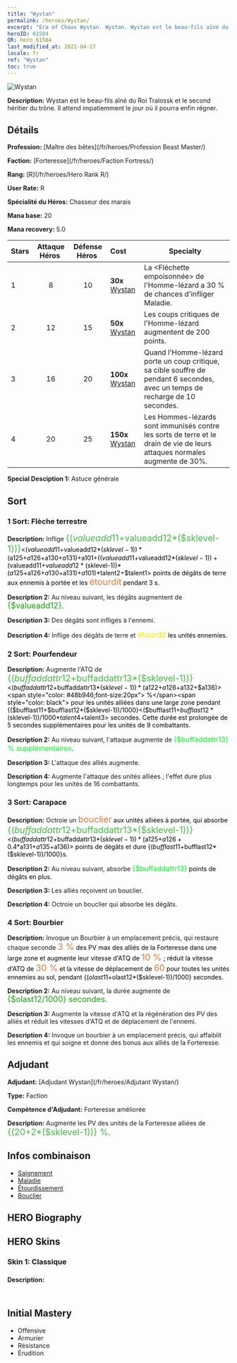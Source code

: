 ```yaml
---
title: "Wystan"
permalink: /heroes/Wystan/
excerpt: "Era of Chaos Wystan. Wystan. Wystan est le beau-fils aîné du Roi Tralossk et le second héritier du trône. Il attend impatiemment le jour où il pourra enfin régner."
heroID: 61504
QR: hero_61504
last_modified_at: 2021-04-27
locale: fr
ref: "Wystan"
toc: true
---
```

  ![Wystan](/images/h/h_Wystan.jpg)

 **Description:** Wystan est le beau-fils aîné du Roi Tralossk et le second héritier du trône. Il attend impatiemment le jour où il pourra enfin régner.
## Détails
 **Profession:**  [Maître des bêtes](/fr/heroes/Profession Beast Master/)

 **Faction:** [Forteresse](/fr/heroes/Faction Fortress/)

 **Rang:** [R](/fr/heroes/Hero Rank R/)

 **User Rate:** R

 **Spécialité du Héros:** Chasseur des marais

 **Mana base:** 20

 **Mana recovery:** 5.0


  | Stars | Attaque Héros  | Défense Héros  | Cost |     Specialty     |
  |---------|:---------------:|:---------------:|:--|--------------------|
  |    1    | 8 | 10 | **30x** [Wystan](/ItemsFR/her_395/) | La <Fléchette empoisonnée> de l'Homme-lézard a 30 % de chances d'infliger Maladie. |
  |    2    | 12 | 15 | **50x** [Wystan](/ItemsFR/her_395/) | Les coups critiques de l'Homme-lézard augmentent de 200 points. |
  |    3    | 16 | 20 | **100x** [Wystan](/ItemsFR/her_395/) | Quand l'Homme-lézard porte un coup critique, sa cible souffre de <Saignement> pendant 6 secondes, avec un temps de recharge de 10 secondes. |
  |    4    | 20 | 25 | **150x** [Wystan](/ItemsFR/her_395/) | Les Hommes-lézards sont immunisés contre les sorts de terre et le drain de vie de leurs attaques normales augmente de 30%. |

 **Special Desciption 1:** Astuce générale

## Sort
### 1 Sort: Flèche terrestre
 **Description:** Inflige <span style="color: #48b946;font-size:20px">{($valueadd11+$valueadd12*($sklevel-1))}</span><span style="color: black"><($valueadd11+$valueadd12*($sklevel-1))*($a125+$a126+$a130+$a131)+$a101+(($valueadd11+$valueadd12*($sklevel-1))+($valueadd11+$valueadd12*($sklevel-1))*($a125+$a126+$a130+$a131)+$a101)*$talent2+$talent1> points de dégâts de terre aux ennemis à portée et les <span style="color: #e07c44;font-size:20px">étourdit</span><span style="color: black"> pendant 3 s.

 **Description 2:** Au niveau suivant, les dégâts augmentent de <span style="color: #1ca216;font-size:18px">{$valueadd12}</span><span style="color: black">.

 **Description 3:** Des dégâts sont infligés à l'ennemi.

 **Description 4:** Inflige des dégâts de terre et <span style="color: #f0f000;font-size:18px">étourdit</span><span style="color: black"> les unités ennemies.

### 2 Sort: Pourfendeur
 **Description:** Augmente l'ATQ de <span style="color: #48b946;font-size:20px">{($buffaddattr12+$buffaddattr13*($sklevel-1))}</span><span style="color: black"><($buffaddattr12+$buffaddattr13*($sklevel-1))*($a122+$a126+$a132+$a136)><span style="color: #48b946;font-size:20px"> %</span><span style="color: black"> pour les unités alliées dans une large zone pendant {($bufflast11+$bufflast12*($sklevel-1))/1000}<($bufflast11+$bufflast12*($sklevel-1))/1000*$talent4+$talent3> secondes. Cette durée est prolongée de 5 secondes supplémentaires pour les unités de 9 combattants.

 **Description 2:** Au niveau suivant, l'attaque augmente de <span style="color: #00ff22;font-size:16px">{$buffaddattr13} % supplémentaires</span><span style="color: black">.

 **Description 3:** L'attaque des alliés augmente.

 **Description 4:** Augmente l'attaque des unités alliées ; l'effet dure plus longtemps pour les unités de 16 combattants.

### 3 Sort: Carapace
 **Description:** Octroie un <span style="color: #e07c44;font-size:20px">bouclier</span><span style="color: black"> aux unités alliées à portée, qui absorbe <span style="color: #48b946;font-size:20px">{($buffaddattr12+$buffaddattr13*($sklevel-1))}</span><span style="color: black"><($buffaddattr12+$buffaddattr13*($sklevel-1))*($a125+$a126+0.4*$a131+$a135+$a136)> points de dégâts et dure {($bufflast11+$bufflast12*($sklevel-1))/1000}s.

 **Description 2:** Au niveau suivant, absorbe <span style="color: #00ff22;font-size:16px">{$buffaddattr13}</span><span style="color: black"> points de dégâts en plus.

 **Description 3:** Les alliés reçoivent un bouclier.

 **Description 4:** Octroie un bouclier qui absorbe les dégâts.

### 4 Sort: Bourbier
 **Description:** Invoque un Bourbier à un emplacement précis, qui restaure chaque seconde <span style="color: #e07c44;font-size:20px">3 %</span><span style="color: black"> des PV max des alliés de la Forteresse dans une large zone et augmente leur vitesse d'ATQ de <span style="color: #e07c44;font-size:20px">10 %</span><span style="color: black"> ; réduit la vitesse d'ATQ de <span style="color: #e07c44;font-size:20px">30 %</span><span style="color: black"> et la vitesse de déplacement de <span style="color: #e07c44;font-size:20px">60</span><span style="color: black"> pour toutes les unités ennemies au sol, pendant {($olast11+$olast12*($sklevel-1))/1000} secondes.

 **Description 2:** Au niveau suivant, la durée augmente de <span style="color: #1ca216;font-size:18px">{$olast12/1000} secondes.</span><span style="color: black">

 **Description 3:** Augmente la vitesse d'ATQ et la régénération des PV des alliés et réduit les vitesses d'ATQ et de déplacement de l'ennemi.

 **Description 4:** Invoque un bourbier à un emplacement précis, qui affaiblit les ennemis et qui soigne et donne des bonus aux alliés de la Forteresse.


## Adjudant

 **Adjudant:**  [Adjudant Wystan](/fr/heroes/Adjutant Wystan/) 

 **Type:**  Faction 

 **Compétence d'Adjudant:**  Forteresse améliorée 

 **Description:** Augmente les PV des unités de la Forteresse alliées de <span style="color: #48b946;font-size:20px">{(20+2*($sklevel-1))} %</span><span style="color: black">.

## Infos combinaison

* [Saignement](/fr/combination/Saignement/) 
* [Maladie](/fr/combination/Maladie/) 
* [Étourdissement](/fr/combination/Étourdissement/) 
* [Bouclier](/fr/combination/Bouclier/) 

## HERO Biography

## HERO Skins
### Skin 1: **Classique**

 **Description:** <span style="color: #ffffff;font-size:20px">Il me reste tant à apprendre avant de devenir roi.</span>



## Initial Mastery
   - Offensive
   - Armurier
   - Résistance
   - Érudition
